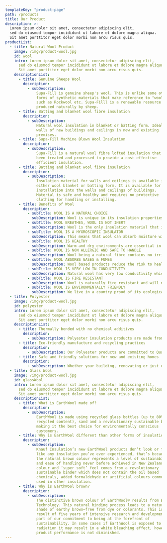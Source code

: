 ```yaml
---
templateKey: "product-page"
path: /products
title: Our Product
description: >-
  Lorem ipsum dolor sit amet, consectetur adipiscing elit, 
  sed do eiusmod tempor incididunt ut labore et dolore magna aliqua. 
  Sit amet porttitor eget dolor morbi non arcu risus quis.
productList:
  - title: Natural Wool Product
    image: /img/product-wool.jpg
    id: wool
    intro: Lorem ipsum dolor sit amet, consectetur adipiscing elit,
      sed do eiusmod tempor incididunt ut labore et dolore magna aliqua.
      Sit amet porttitor eget dolor morbi non arcu risus quis.
    descriptionList:
      - title: Genuine Sheeps Wool
        description:
          - subDescription:
              Supa-Fill is genuine sheep's wool. This is unlike some other
              forms of synthetic materials that make reference to "wool"
              such as Rockwool etc. Supa-Filll is a renewable resource
              produced naturally by sheep.
      - title: Batting and blanket wool fibre insulation
        description:
          - subDescription:
              Natural wool insulation in blanket or batting form. Ideal for
              walls of new buildings and ceilings in new and existing
              premises.
      - title: Supa-Fill Machine Blown Wool Insulation
        description:
          - subDescription:
              Supa-Fill is a natural wool fibre lofted insulation that has
              been treated and processed to provide a cost effective
              efficient insulation.
      - title: Batting and blanket wool fibre insulation
        description:
          - subDescription:
              Insulation material for walls and ceilings is available in
              either wool blanket or batting form. It is available for
              installation into the walls and ceilings of buildings.
              Material is safe and healthy and requires no protective
              clothing for handling or installing.
      - title: Benefits of Wool
        description:
          - subTitle: WOOL IS A NATURAL CHOICE
            subDescription: Wool is unique in its insulation properties and brings its proven characteristics into our residential and business environments. Wool is excellent in providing healthy, warm, dry and comfortable living environments. Wool has been proven through its years of use in fabrics, apparel, bedding and carpets. It is a natural fibre used universally for personal comfort and warmth.
          - subTitle: WOOL BREATHES, WOOL IS NOT INERT
            subDescription: Wool is the only insulation material that is not inert. Wool fibre breathes and reacts to climatic change which effectively allows your home and office to breathe. Wool is an extremely effective insulator when moisture is present within the environment. This is a continual occurrence due to the ever changing level of humidity within the atmosphere. Insulation products without absorption ability can be adversely effected by humidity. The presence of moisture is evidenced by water, condensation, mould and mildew within buildings.
          - subTitle: WOOL IS A HYGROSCOPIC INSULATOR
            subDescription: This means that wool can absorb moisture without becoming wet to touch. Wools natural insulation ability is not affected by moisture because of its built in natural crimp. As the fibres naturally repel each other, an amount of air is retained which provides an insulation effect. The fibre has the capability of absorbing up to 30% of its own weight in moisture, before it becomes wet to touch. Wool in essence, provides a form of natural air-conditioning!
          - subTitle: WOOL IS HEALTHY
            subDescription: Warm and dry environments are essential in providing healthy living conditions. Wool has a natural ability to achieve this by absorbing and desorbing moisture. Through this characteristic, benefits can be obtained by sufferers of a wide range of health conditions such as asthmatic and other respiratory ailments. Unlike some finer micron synthetic materials, the body does not absorb wool fibre through inhalation. Wool used for insulation is on average in the 25 – 40 micron range. Synthetic materials used in other forms of insulation products can be as low as 6 micron. Wool is a natural protein substance. The protein from wool fibre is currently being used in the cosmetic and pharmaceutical industries. This would obviously not occur if there was an element of risk or harmful effect.
          - subTitle: WOOL IS NON ALLERGIC AND SAFE TO HANDLE
            subDescription: Wool being a natural fibre contains no irritants, is non toxic and absolutely safe to handle. The fibre contains no dangerous dust and does not require breathing protection. No protective gloves or clothing are required in handling or installing.
          - subTitle: WOOL ABSORBS GASES & FUMES
            subDescription: Wool based products reduce the risk to health and environment as a result of its ability to absorb gases and fumes such as formaldehydes and dioxides that are present in construction and finishing materials associated with building. Wool can absorb many times more formaldahyde than is found in the average home.
          - subTitle: WOOL IS VERY LOW IN CONDUCTIVITY
            subDescription: Natural wool has very low conductivity which means that it is very difficult for heat to transfer through the fibre. Experience shows that wool does not settle or compact over time as some synthetic products do, thereby effecting thermal effectiveness.
          - subTitle: WOOL IS FIRE RESISTANT
            subDescription: Wool is naturally fire resistant and will not burn but melt away from its ignition source and extinguish. Wool has a higher fire resistance than cellulose and cellular plastic insulation. Wool used in insulation has been tested disclosing an ignitability and spread of flame index of zero and smoke developed index of 5.
          - subTitle: WOOL IS ENVIRONMENTALLY FRIENDLY
            subDescription: We live in a country proud of its ecological approach towards environmental management. Wool is a natural product that emits no harmful chemicals that pollute our atmosphere, soil or water ways. Wool is safe to our environment and is a renewable resource.
  - title: Polyester
    image: /img/product-wool.jpg
    id: polyester
    intro: Lorem ipsum dolor sit amet, consectetur adipiscing elit,
      sed do eiusmod tempor incididunt ut labore et dolore magna aliqua.
      Sit amet porttitor eget dolor morbi non arcu risus quis.
    descriptionList:
      - title: Thermally bonded with no chemical additives
        description:
          - subDescription: Polyester insulation products are made from 100% polyester fibre, bonded using heat instead of traditional chemical binders. Polyester is naturally resistant to fire, moisture, vermin, insects, mould and bacteria, eliminating the need for any chemical additives. Our polyester insulation materials are non-toxic, non-irritating, non-allergenic and safe for anyone coming into contact with them. And that means no nasty itching and scratching and no ongoing health concerns for building occupiers.
      - title: Eco-friendly manufacture and recycling practices
        description:
          - subDescription: Our Polyester products are committed to Quality and Environmental best practice through our ISO 9001 and ISO 14001 certified Quality and Environmental Management Systems. Our Polyester insulation products are made from only polyester fibres so they remain fully recyclable at the end of their lives. Polyester products are manufactured under our Zero Waste policy and using a low-energy production process, putting them among the most environmentally-friendly insulation solutions on the market.
      - title: Safe and friendly solutions for new and existing homes
        description:
          - subDescription: Whether your building, renovating or just upgrading insulation in an existing home, Snug Insualtion has the right products for the job. When it comes to your home and family it just makes sense to insulate with a trusted, safe and friendly insulation product such as our NZ made GreenStuf® - its warmth you can really feel. We’ve got a great range of thermal and acoustic solutions for walls, ceilings and underfloors that will keep your home warm and dry in winter, cool in summer and energy-efficient all year round.
  - title: Glass Wool
    image: /img/product-wool.jpg
    id: glassWool
    intro: Lorem ipsum dolor sit amet, consectetur adipiscing elit,
      sed do eiusmod tempor incididunt ut labore et dolore magna aliqua.
      Sit amet porttitor eget dolor morbi non arcu risus quis.
    descriptionList:
      - title: What is EarthWool made of?
        description:
          - subDescription:
              EarthWool is made using recycled glass bottles (up to 80%
              recycled content), sand and a revolutionary sustainable binder
              making it the best choice for environmentally conscious
              customers.
      - title: Why is EarthWool different than other forms of insulation?
        description:
          - subDescription:
              Knauf Insulation’s new EarthWool products don’t look or feel
              like any insulation you’ve ever experienced, that’s because
              the natural brown colour represents a level of sustainability
              and ease of handling never before achieved in New Zealand. The
              colour and ‘super soft’ feel comes from a revolutionary
              sustainable binder which does not contain the oil based
              chemicals, added formaldehyde or artificial colours commonly
              used in other insulation.
      - title: Why is EarthWool brown?
        description:
          - subDescription:
              The distinctive brown colour of EarthWool® results from ECOSE®
              Technology. This natural binding process leads to a natural
              shade of earthy brown—free from dye or colorants. This is a
              result of five years of intensive research and development as
              part of our commitment to being at the forefront of
              sustainability. In some cases if EarthWool is exposed to UV
              radiation it may result in a white bleaching effect, however
              product performance is not diminished.
---
```

